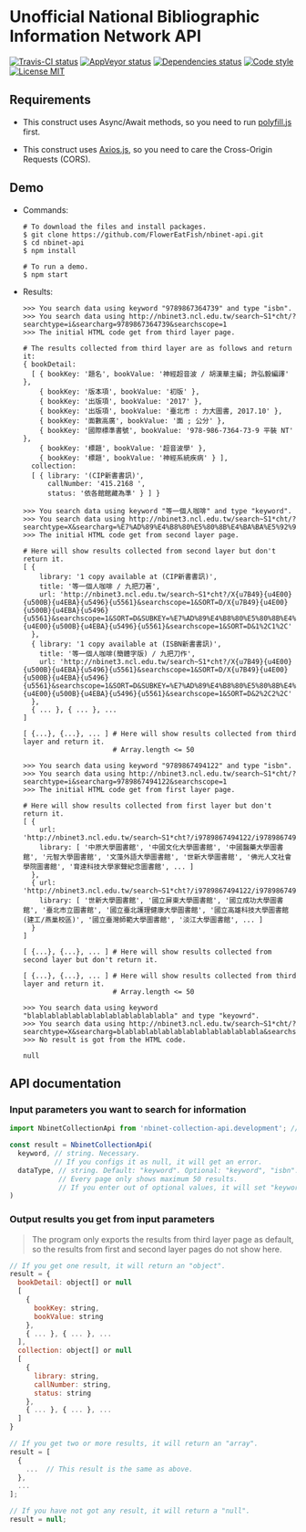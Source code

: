 # Unofficial National Bibliographic Information Network API

[![Travis-CI status](https://travis-ci.com/FlowerEatFish/nbinet-api.svg?branch=master)](https://travis-ci.com/FlowerEatFish/nbinet-api/builds)
[![AppVeyor status](https://ci.appveyor.com/api/projects/status/uwap6s2c4ga8x4jl/branch/master?svg=true)](https://ci.appveyor.com/project/FlowerEatFish/nbinet-api/history)
[![Dependencies status](https://david-dm.org/FlowerEatFish/nbinet-api/status.svg)](https://david-dm.org/FlowerEatFish/nbinet-api)
[![Code style](https://img.shields.io/badge/code_style-standard-brightgreen.svg)](https://standardjs.com)
[![License MIT](https://img.shields.io/badge/license-MIT-blue.svg)](https://opensource.org/licenses/MIT)

## Requirements

- This construct uses Async/Await methods, so you need to run [polyfill.js](https://polyfill.io/v2/docs/) first.

- This construct uses [Axios.js](https://github.com/axios/axios), so you need to care the Cross-Origin Requests (CORS).

## Demo

- Commands:

  ```shell
  # To download the files and install packages.
  $ git clone https://github.com/FlowerEatFish/nbinet-api.git
  $ cd nbinet-api
  $ npm install

  # To run a demo.
  $ npm start
  ```

- Results:

  ```shell
  >>> You search data using keyword "9789867364739" and type "isbn".
  >>> You search data using http://nbinet3.ncl.edu.tw/search~S1*cht/?searchtype=i&searcharg=9789867364739&searchscope=1
  >>> The initial HTML code get from third layer page.

  # The results collected from third layer are as follows and return it:
  { bookDetail:
    [ { bookKey: '題名', bookValue: '神經超音波 / 胡漢華主編; 許弘毅編譯' },
      { bookKey: '版本項', bookValue: '初版' },
      { bookKey: '出版項', bookValue: '2017' },
      { bookKey: '出版項', bookValue: '臺北市 : 力大圖書, 2017.10' },
      { bookKey: '面數高廣', bookValue: '面 ; 公分' },
      { bookKey: '國際標準書號', bookValue: '978-986-7364-73-9 平裝 NT' },
      { bookKey: '標題', bookValue: '超音波學' },
      { bookKey: '標題', bookValue: '神經系統疾病' } ],
    collection:
    [ { library: '(CIP新書書訊)',
        callNumber: '415.2168 ',
        status: '依各館館藏為準' } ] }
  ```

  ```shell
  >>> You search data using keyword "等一個人咖啡" and type "keyword".
  >>> You search data using http://nbinet3.ncl.edu.tw/search~S1*cht/?searchtype=X&searcharg=%E7%AD%89%E4%B8%80%E5%80%8B%E4%BA%BA%E5%92%96%E5%95%A1&searchscope=1
  >>> The initial HTML code get from second layer page.

  # Here will show results collected from second layer but don't return it.
  [ {
      library: '1 copy available at (CIP新書書訊)',
      title: '等一個人咖啡 / 九把刀著',
      url: 'http://nbinet3.ncl.edu.tw/search~S1*cht?/X{u7B49}{u4E00}{u500B}{u4EBA}{u5496}{u5561}&searchscope=1&SORT=D/X{u7B49}{u4E00}{u500B}{u4EBA}{u5496}{u5561}&searchscope=1&SORT=D&SUBKEY=%E7%AD%89%E4%B8%80%E5%80%8B%E4%BA%BA%E5%92%96%E5%95%A1/1%2C68%2C68%2CB/frameset&FF=X{u7B49}{u4E00}{u500B}{u4EBA}{u5496}{u5561}&searchscope=1&SORT=D&1%2C1%2C'
    },
    { library: '1 copy available at (ISBN新書書訊)',
      title: '等一個人咖啡(簡體字版) / 九把刀作',
      url: 'http://nbinet3.ncl.edu.tw/search~S1*cht?/X{u7B49}{u4E00}{u500B}{u4EBA}{u5496}{u5561}&searchscope=1&SORT=D/X{u7B49}{u4E00}{u500B}{u4EBA}{u5496}{u5561}&searchscope=1&SORT=D&SUBKEY=%E7%AD%89%E4%B8%80%E5%80%8B%E4%BA%BA%E5%92%96%E5%95%A1/1%2C68%2C68%2CB/frameset&FF=X{u7B49}{u4E00}{u500B}{u4EBA}{u5496}{u5561}&searchscope=1&SORT=D&2%2C2%2C'
    },
    { ... }, { ... }, ...
  ]

  [ {...}, {...}, ... ] # Here will show results collected from third layer and return it.
                        # Array.length <= 50
  ```

  ```shell
  >>> You search data using keyword "9789867494122" and type "isbn".
  >>> You search data using http://nbinet3.ncl.edu.tw/search~S1*cht/?searchtype=i&searcharg=9789867494122&searchscope=1
  >>> The initial HTML code get from first layer page.

  # Here will show results collected from first layer but don't return it.
  [ {
      url: 'http://nbinet3.ncl.edu.tw/search~S1*cht?/i9789867494122/i9789867494122/1%2C2%2C7%2CE/2exact&FF=i9789867494122&1%2C3%2C',
      library: [ '中原大學圖書館', '中國文化大學圖書館', '中國醫藥大學圖書館', '元智大學圖書館', '文藻外語大學圖書館', '世新大學圖書館', '佛光人文社會學院圖書館', '育達科技大學家聲紀念圖書館', ... ]
    },
    { url: 'http://nbinet3.ncl.edu.tw/search~S1*cht?/i9789867494122/i9789867494122/1%2C2%2C7%2CE/2exact&FF=i978986749412205{213c63}13{215765}&1%2C4%2C',
      library: [ '世新大學圖書館', '國立屏東大學圖書館', '國立成功大學圖書館', '臺北市立圖書館', '國立臺北護理健康大學圖書館', '國立高雄科技大學圖書館(建工/燕巢校區)', '國立臺灣師範大學圖書館', '淡江大學圖書館', ... ]
    }
  ]

  [ {...}, {...}, ... ] # Here will show results collected from second layer but don't return it.

  [ {...}, {...}, ... ] # Here will show results collected from third layer and return it.
                        # Array.length <= 50
  ```

  ```shell
  >>> You search data using keyword "blablablablablablablablablablablabla" and type "keyowrd".
  >>> You search data using http://nbinet3.ncl.edu.tw/search~S1*cht/?searchtype=X&searcharg=blablablablablablablablablablablabla&searchscope=1
  >>> No result is got from the HTML code.

  null
  ```

## API documentation

### Input parameters you want to search for information

  ```js
  import NbinetCollectionApi from 'nbinet-collection-api.development'; // Here uses development mode as an example

  const result = NbinetCollectionApi(
    keyword, // string. Necessary.
             // If you configs it as null, it will get an error.
    dataType, // string. Default: "keyword". Optional: "keyword", "isbn".
              // Every page only shows maximum 50 results.
              // If you enter out of optional values, it will set "keyword".
  )
  ```

### Output results you get from input parameters

> The program only exports the results from third layer page as default, so the results from first and second layer pages do not show here.

  ```js
  // If you get one result, it will return an "object".
  result = {
    bookDetail: object[] or null
    [
      {
        bookKey: string,
        bookValue: string
      },
      { ... }, { ... }, ...
    ],
    collection: object[] or null
    [
      {
        library: string,
        callNumber: string,
        status: string
      },
      { ... }, { ... }, ...
    ]
  }

  // If you get two or more results, it will return an "array".
  result = [
    {
      ...  // This result is the same as above.
    },
    ...
  ];

  // If you have not got any result, it will return a "null".
  result = null;
  ```
